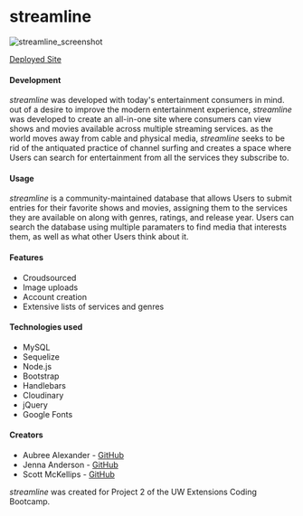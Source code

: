 # streamline

![streamline_screenshot](https://user-images.githubusercontent.com/99295420/173684710-f996e689-782c-4fb4-8005-49faa1751150.png)


[Deployed Site](https://peaceful-earth-43575.herokuapp.com/)

#### Development

_streamline_ was developed with today's entertainment consumers in mind.  out of a desire to improve the modern entertainment experience, _streamline_ was developed to create an all-in-one site where consumers can view shows and movies available across multiple streaming services.  as the world moves away from cable and physical media, _streamline_ seeks to be rid of the antiquated practice of channel surfing and creates a space where Users can search for entertainment from all the services they subscribe to.

#### Usage

_streamline_ is a community-maintained database that allows Users to submit entries for their favorite shows and movies, assigning them to the services they are available on along with genres, ratings, and release year.  Users can search the database using multiple paramaters to find media that interests them, as well as what other Users think about it.

#### Features

* Croudsourced
* Image uploads
* Account creation
* Extensive lists of services and genres

#### Technologies used

* MySQL
* Sequelize
* Node.js
* Bootstrap
* Handlebars
* Cloudinary
* jQuery
* Google Fonts

#### Creators
* Aubree Alexander - [GitHub](https://github.com/aubree-alexander)
* Jenna Anderson - [GitHub](https://github.com/jennaanderson00)
* Scott McKellips - [GitHub](https://github.com/smckelli)

_streamline_ was created for Project 2 of the UW Extensions Coding Bootcamp.
